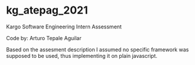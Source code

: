 # kg_atepag_2021
Kargo Software Engineering Intern Assessment  

Code by: Arturo Tepale Aguilar

Based on the assesment description I assumed no specific framework was supposed to be used, thus implementing it on plain javascript.
